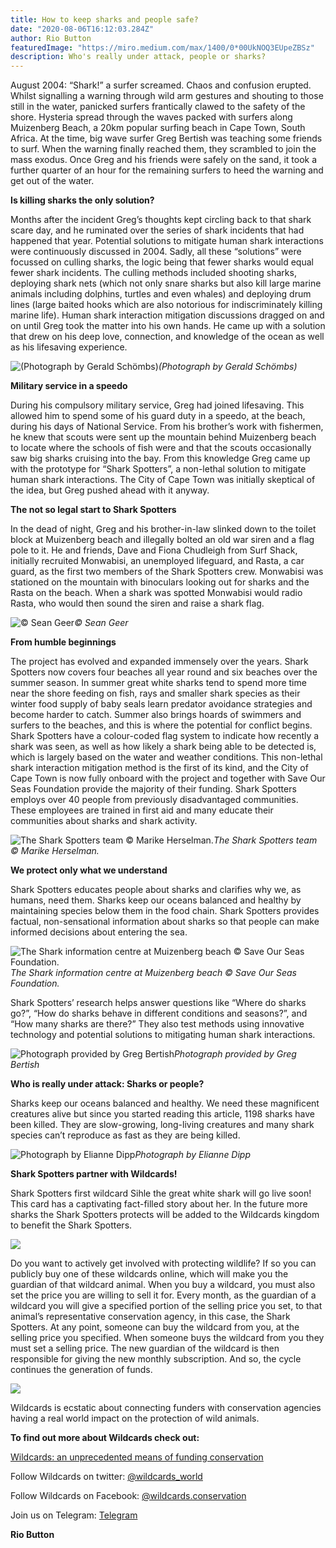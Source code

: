 ```yaml
---
title: How to keep sharks and people safe?
date: "2020-08-06T16:12:03.284Z"
author: Rio Button
featuredImage: "https://miro.medium.com/max/1400/0*00UkNOQ3EUpeZBSz"
description: Who's really under attack, people or sharks?
---
```


August 2004: “Shark!” a surfer screamed. Chaos and confusion erupted. Whilst signalling a warning through wild arm gestures and shouting to those still in the water, panicked surfers frantically clawed to the safety of the shore. Hysteria spread through the waves packed with surfers along Muizenberg Beach, a 20km popular surfing beach in Cape Town, South Africa. At the time, big wave surfer Greg Bertish was teaching some friends to surf. When the warning finally reached them, they scrambled to join the mass exodus. Once Greg and his friends were safely on the sand, it took a further quarter of an hour for the remaining surfers to heed the warning and get out of the water.

**Is killing sharks the only solution?**

Months after the incident Greg’s thoughts kept circling back to that shark scare day, and he ruminated over the series of shark incidents that had happened that year. Potential solutions to mitigate human shark interactions were continuously discussed in 2004. Sadly, all these “solutions” were focussed on culling sharks, the logic being that fewer sharks would equal fewer shark incidents. The culling methods included shooting sharks, deploying shark nets (which not only snare sharks but also kill large marine animals including dolphins, turtles and even whales) and deploying drum lines (large baited hooks which are also notorious for indiscriminately killing marine life). Human shark interaction mitigation discussions dragged on and on until Greg took the matter into his own hands. He came up with a solution that drew on his deep love, connection, and knowledge of the ocean as well as his lifesaving experience.

![(Photograph by Gerald Schömbs)](https://cdn-images-1.medium.com/max/2000/0*GvleYu1a969CNPIN)_(Photograph by Gerald Schömbs)_

**Military service in a speedo**

During his compulsory military service, Greg had joined lifesaving. This allowed him to spend some of his guard duty in a speedo, at the beach, during his days of National Service. From his brother’s work with fishermen, he knew that scouts were sent up the mountain behind Muizenberg beach to locate where the schools of fish were and that the scouts occasionally saw big sharks cruising into the bay. From this knowledge Greg came up with the prototype for “Shark Spotters”, a non-lethal solution to mitigate human shark interactions. The City of Cape Town was initially skeptical of the idea, but Greg pushed ahead with it anyway.

**The not so legal start to Shark Spotters**

In the dead of night, Greg and his brother-in-law slinked down to the toilet block at Muizenberg beach and illegally bolted an old war siren and a flag pole to it. He and friends, Dave and Fiona Chudleigh from Surf Shack, initially recruited Monwabisi, an unemployed lifeguard, and Rasta, a car guard, as the first two members of the Shark Spotters crew. Monwabisi was stationed on the mountain with binoculars looking out for sharks and the Rasta on the beach. When a shark was spotted Monwabisi would radio Rasta, who would then sound the siren and raise a shark flag.

![© Sean Geer](https://cdn-images-1.medium.com/max/2000/0*Kq13ZB2W_mE5ux5W)_© Sean Geer_

**From humble beginnings**

The project has evolved and expanded immensely over the years. Shark Spotters now covers four beaches all year round and six beaches over the summer season. In summer great white sharks tend to spend more time near the shore feeding on fish, rays and smaller shark species as their winter food supply of baby seals learn predator avoidance strategies and become harder to catch. Summer also brings hoards of swimmers and surfers to the beaches, and this is where the potential for conflict begins. Shark Spotters have a colour-coded flag system to indicate how recently a shark was seen, as well as how likely a shark being able to be detected is, which is largely based on the water and weather conditions. This non-lethal shark interaction mitigation method is the first of its kind, and the City of Cape Town is now fully onboard with the project and together with Save Our Seas Foundation provide the majority of their funding. Shark Spotters employs over 40 people from previously disadvantaged communities. These employees are trained in first aid and many educate their communities about sharks and shark activity.

![The Shark Spotters team © Marike Herselman.](https://cdn-images-1.medium.com/max/2400/0*ZA8mYElLPSOloUUg)_The Shark Spotters team © Marike Herselman._

**We protect only what we understand**

Shark Spotters educates people about sharks and clarifies why we, as humans, need them. Sharks keep our oceans balanced and healthy by maintaining species below them in the food chain. Shark Spotters provides factual, non-sensational information about sharks so that people can make informed decisions about entering the sea.

![The Shark information centre at Muizenberg beach © Save Our Seas Foundation.](https://cdn-images-1.medium.com/max/2048/0*foZTtt4aHfS_-rFo)_The Shark information centre at Muizenberg beach © Save Our Seas Foundation._

Shark Spotters’ research helps answer questions like “Where do sharks go?”, “How do sharks behave in different conditions and seasons?”, and “How many sharks are there?” They also test methods using innovative technology and potential solutions to mitigating human shark interactions.

![Photograph provided by Greg Bertish](https://cdn-images-1.medium.com/max/2000/0*xwQI2cIdDrb6ljHC)_Photograph provided by Greg Bertish_

**Who is really under attack: Sharks or people?**

Sharks keep our oceans balanced and healthy. We need these magnificent creatures alive but since you started reading this article, 1198 sharks have been killed. They are slow-growing, long-living creatures and many shark species can’t reproduce as fast as they are being killed.

![Photograph by Elianne Dipp](https://cdn-images-1.medium.com/max/2138/0*3FKDIv6Y4VT4IUXd)_Photograph by Elianne Dipp_

**Shark Spotters partner with Wildcards!**

Shark Spotters first wildcard Sihle the great white shark will go live soon! This card has a captivating fact-filled story about her. In the future more sharks the Shark Spotters protects will be added to the Wildcards kingdom to benefit the Shark Spotters.

![](https://cdn-images-1.medium.com/max/2832/1*chAS1YeylQqOryX9PHKxJQ.png)

Do you want to actively get involved with protecting wildlife? If so you can publicly buy one of these wildcards online, which will make you the guardian of that wildcard animal. When you buy a wildcard, you must also set the price you are willing to sell it for. Every month, as the guardian of a wildcard you will give a specified portion of the selling price you set, to that animal’s representative conservation agency, in this case, the Shark Spotters. At any point, someone can buy the wildcard from you, at the selling price you specified. When someone buys the wildcard from you they must set a selling price. The new guardian of the wildcard is then responsible for giving the new monthly subscription. And so, the cycle continues the generation of funds.

![](https://cdn-images-1.medium.com/max/5116/1*w2GiL4659Aja_n0KGcybKg.png)

Wildcards is ecstatic about connecting funders with conservation agencies having a real world impact on the protection of wild animals.

**To find out more about Wildcards check out:**

[Wildcards: an unprecedented means of funding conservation](https://blog.wildcards.world/wildcards-intro/)

Follow Wildcards on twitter: [@wildcards_world](https://twitter.com/wildcards_world)

Follow Wildcards on Facebook: [@wildcards.conservation](https://www.facebook.com/wildcards.conservation)

Join us on Telegram: [Telegram](https://t.me/wildcardsworld)

**Rio Button**
